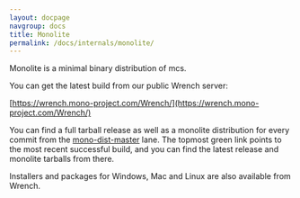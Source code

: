 ```yaml
---
layout: docpage
navgroup: docs
title: Monolite
permalink: /docs/internals/monolite/
---
```


Monolite is a minimal binary distribution of mcs.

You can get the latest build from our public Wrench server:

[https://wrench.mono-project.com/Wrench/](https://wrench.mono-project.com/Wrench/)

You can find a full tarball release as well as a monolite distribution for every commit from the [mono-dist-master](https://wrench.mono-project.com/Wrench/index.aspx?lane=mono-dist-master) lane. The topmost green link points to the most recent successful build, and you can find the latest release and monolite tarballs from there.

Installers and packages for Windows, Mac and Linux are also available from Wrench.


